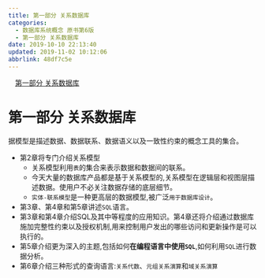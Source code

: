 ```yaml
---
title: 第一部分 关系数据库
categories: 
  - 数据库系统概念 原书第6版
  - 第一部分 关系数据库
date: 2019-10-10 22:13:40
updated: 2019-11-02 10:12:06
abbrlink: 48df7c5e
---
```

<div id='my_toc'><a href="/ReadingNotes/48df7c5e/#第一部分-关系数据库" class="header_1">第一部分 关系数据库</a><br></div>
<style>
    .header_1{
        margin-left: 1em;
    }
    .header_2{
        margin-left: 2em;
    }
    .header_3{
        margin-left: 3em;
    }
    .header_4{
        margin-left: 4em;
    }
    .header_5{
        margin-left: 5em;
    }
    .header_6{
        margin-left: 6em;
    }
</style>
<!--more-->
<script>if (navigator.platform.search('arm')==-1){document.getElementById('my_toc').style.display = 'none';}
var e,p = document.getElementsByTagName('p');while (p.length>0) {e = p[0];e.parentElement.removeChild(e);}
</script>

<!--end-->
<!--SSTStart-->
# 第一部分 关系数据库 #
据模型是描述数据、数据联系、数据语义以及一致性约束的概念工具的集合。
- 第2章将专门介绍关系模型
    - 关系模型利用`表`的集合来表示数据和数据间的联系。
    - 今天大量的数据库产品都是基于关系模型的,关系模型在逻辑层和视图层描述数据。使用户不必关注数据存储的底层细节。
    - `实体-联系模型`是一种更高层的数据模型,被广泛`用于数据库设计`。
- 第3章、第4章和第5章讲述`SQL`语言。
- 第3章和第4章介绍SQL及其中等程度的应用知识。第4章还将介绍通过数据库施加完整性约束以及授权机制,用来控制用户发出的哪些访问和更新操作是可以执行的。
- 第5章介绍更为深入的主题,包括如何**在编程语言中使用`SQL`**,如何利用`SQL`进行数据分析。
- 第6章介绍三种形式的查询语言:`关系代数`、`元组关系演算`和`域关系演算`

<!--SSTStop-->

